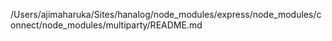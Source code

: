 /Users/ajimaharuka/Sites/hanalog/node_modules/express/node_modules/connect/node_modules/multiparty/README.md
